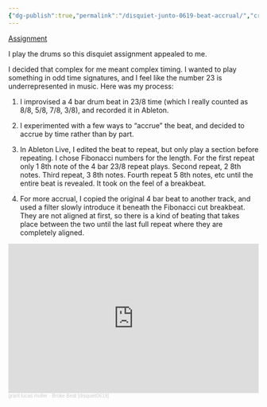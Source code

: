 ```yaml
---
{"dg-publish":true,"permalink":"/disquiet-junto-0619-beat-accrual/","created":"2024-01-21T20:55:31.374-05:00","updated":"2024-01-21T20:56:52.805-05:00"}
---
```



[Assignment](https://disquiet.com/2023/11/09/disquiet-junto-project-0619-beat-accrual/)

I play the drums so this disquiet assignment appealed to me.

I decided that complex for me meant complex timing. I wanted to play something in odd time signatures, and I feel like the number 23 is underrepresented in music. Here was my process:

1. I improvised a 4 bar drum beat in 23/8 time (which I really counted as 8/8, 5/8, 7/8, 3/8), and recorded it in Ableton.

2. I experimented with a few ways to “accrue” the beat, and decided to accrue by time rather than by part.

3. In Ableton Live, I edited the beat to repeat, but only play a section before repeating. I chose Fibonacci numbers for the length. For the first repeat only 1 8th note of the 4 bar 23/8 repeat plays. Second repeat, 2 8th notes. Third repeat, 3 8th notes. Fourth repeat 5 8th notes, etc until the entire beat is revealed. It took on the feel of a breakbeat.

4. For more accrual, I copied the original 4 bar beat to another track, and used a filter slowly introduce it beneath the Fibonacci cut breakbeat. They are not aligned at first, so there is a kind of beating that takes place between the two until the last full repeat where they are completely aligned.

<iframe width="100%" height="300" scrolling="no" frameborder="no" allow="autoplay" src="https://w.soundcloud.com/player/?url=https%3A//api.soundcloud.com/tracks/1662525393&color=%23ff5500&auto_play=false&hide_related=false&show_comments=true&show_user=true&show_reposts=false&show_teaser=true&visual=true"></iframe><div style="font-size: 10px; color: #cccccc;line-break: anywhere;word-break: normal;overflow: hidden;white-space: nowrap;text-overflow: ellipsis; font-family: Interstate,Lucida Grande,Lucida Sans Unicode,Lucida Sans,Garuda,Verdana,Tahoma,sans-serif;font-weight: 100;"><a href="https://soundcloud.com/grantlucasmuller" title="grant lucas muller" target="_blank" style="color: #cccccc; text-decoration: none;">grant lucas muller</a> · <a href="https://soundcloud.com/grantlucasmuller/broke-beat-disquiet0619" title="Broke Beat [disquiet0619]" target="_blank" style="color: #cccccc; text-decoration: none;">Broke Beat [disquiet0619]</a></div>